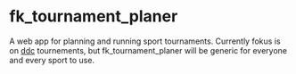 # fk_tournament_planer

A web app for planning and running sport tournaments. Currently fokus is on [ddc](https://de.wikipedia.org/wiki/Double_Disc_Court) tournements, but fk_tournament_planer will be generic for everyone and every sport to use.
